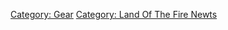 [Category: Gear](Category:_Gear "wikilink") [Category: Land Of The Fire
Newts](Category:_Land_Of_The_Fire_Newts "wikilink")
